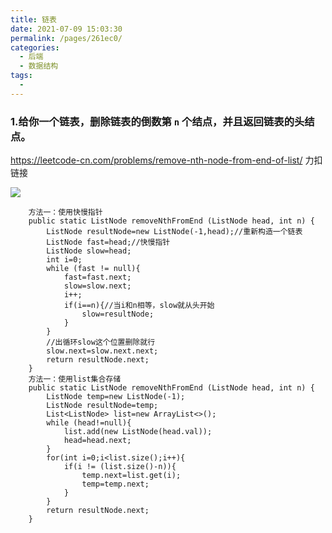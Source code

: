 ```yaml
---
title: 链表
date: 2021-07-09 15:03:30
permalink: /pages/261ec0/
categories:
  - 后端
  - 数据结构
tags:
  - 
---
```

### 1.给你一个链表，删除链表的倒数第 `n` 个结点，并且返回链表的头结点。

https://leetcode-cn.com/problems/remove-nth-node-from-end-of-list/  力扣链接

![](https://assets.leetcode.com/uploads/2020/10/03/remove_ex1.jpg)

```
    方法一：使用快慢指针
    public static ListNode removeNthFromEnd (ListNode head, int n) {
        ListNode resultNode=new ListNode(-1,head);//重新构造一个链表
        ListNode fast=head;//快慢指针
        ListNode slow=head;
        int i=0;
        while (fast != null){
            fast=fast.next;
            slow=slow.next;
            i++;
            if(i==n){//当i和n相等，slow就从头开始
                slow=resultNode;
            }
        }
        //出循环slow这个位置删除就行
        slow.next=slow.next.next;
        return resultNode.next;
    }
    方法一：使用list集合存储
    public static ListNode removeNthFromEnd (ListNode head, int n) {
        ListNode temp=new ListNode(-1);
        ListNode resultNode=temp;
        List<ListNode> list=new ArrayList<>();
        while (head!=null){
            list.add(new ListNode(head.val));
            head=head.next;
        }
        for(int i=0;i<list.size();i++){
            if(i != (list.size()-n)){
                temp.next=list.get(i);
                temp=temp.next;
            }
        }
        return resultNode.next;
    }
```

